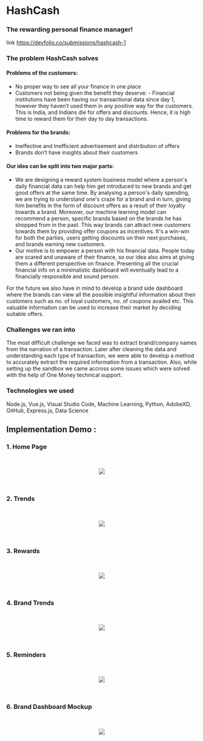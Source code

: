 # HashCash

### The rewarding personal finance manager!

link https://devfolio.co/submissions/hashcash-1

### The problem HashCash solves


#### Problems of the customers:

* No proper way to see all your finance in one place
* Customers not being given the benefit they deserve: - Financial institutions have been having our transactional data since day 1, however they haven’t used them in any positive way for the customers. This is India, and Indians die for offers and discounts. Hence, it is high time to reward them for their day to day transactions.

#### Problems for the brands:

* Ineffective and Inefficient advertisement and distribution of offers
* Brands don’t have insights about their customers

#### Our idea can be split into two major parts:

* We are designing a reward system business model where a person's daily financial data can help him get introduced to new brands and get good offers at the same time. By analysing a person's daily spending, we are trying to understand one's craze for a brand and in turn, giving him benefits in the form of discount offers as a result of their loyalty towards a brand. Moreover, our machine learning model can recommend a person, specific brands based on the brands he has shopped from in the past. This way brands can attract new customers towards them by providing offer coupons as incentives. It's a win-win for both the parties, users getting discounts on their next purchases, and brands earning new customers.
* Our motive is to empower a person with his financial data. People today are scared and unaware of their finance, so our idea also aims at giving them a different perspective on finance. Presenting all the crucial financial info on a minimalistic dashboard will eventually lead to a financially responsible and sound person.

For the future we also have in mind to develop a brand side dashboard where the brands can view all the possible insightful information about their customers such as no. of loyal customers, no. of coupons availed etc. This valuable information can be used to increase their market by deciding suitable offers.

### Challenges we ran into
The most difficult challenge we faced was to extract brand/company names from the narration of a transaction. Later after cleaning the data and understanding each type of transaction, we were able to develop a method to accurately extract the required information from a transaction. Also, while setting up the sandbox we came accross some issues which were solved with the help of One Money technical support.

### Technologies we used
Node.js, Vue.js, Visual Studio Code, Machine Learning, Python, AdobeXD, GitHub, Express.js, Data Science

## Implementation Demo : 

### 1. Home Page
<br>
<p align="center">
  <img src="https://github.com/yashverma9/HashCash/blob/master/snaps/Snap1.jpg">
</p>
<br>

### 2. Trends
<br>
<p align="center">
  <img src="https://devfolio.co/_next/image?url=https%3A%2F%2Fassets.devfolio.co%2Fhackathons%2F7a20cc713c0c4dd3aa4a7eeb78ff2bb0%2Fprojects%2F0bd7cd8b39d642db8ef28198eadc7848%2Fpicn7scjlisa.jpeg&w=1440&q=75">
</p>
<br>

### 3. Rewards
<br>
<p align="center">
  <img src="https://devfolio-prod.s3.ap-south-1.amazonaws.com/hackathons/7a20cc713c0c4dd3aa4a7eeb78ff2bb0/projects/0bd7cd8b39d642db8ef28198eadc7848/picfmrq2pcgl.jpeg">
</p>
<br>

### 4. Brand Trends
<br>
<p align="center">
  <img src="https://devfolio-prod.s3.ap-south-1.amazonaws.com/hackathons/7a20cc713c0c4dd3aa4a7eeb78ff2bb0/projects/0bd7cd8b39d642db8ef28198eadc7848/pic2gtm00voy.jpeg">
</p>
<br>

### 5. Reminders
<br>
<p align="center">
  
   <img src="https://user-images.githubusercontent.com/63794329/181743055-bdc39e3c-25c7-4e65-b0cc-b9f9f5fea242.PNG">
</p>
<br>


### 6. Brand Dashboard Mockup
<br>
<p align="center">
  <img src="https://github.com/yashverma9/HashCash/blob/master/snaps/Brands_dashboard_mockup.png">
</p>
<br>

